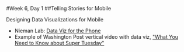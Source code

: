 #Week 6, Day 1
##Telling Stories for Mobile

Designing Data Visualizations for Mobile

- Nieman Lab: [Data Viz for the Phone](http://www.niemanlab.org/2014/07/data-visualization-is-good-data-visualization-that-works-on-your-phone-is-better/)
- Example of Washington Post vertical video with data viz, ["What You Need to Know about Super Tuesday"](https://www.washingtonpost.com/video/politics/what-you-need-to-know-about-super-tuesday/2016/02/26/50158184-dcb2-11e5-8210-f0bd8de915f6_video.html)

